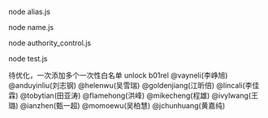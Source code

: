 node alias.js

node name.js

node authority_control.js

node test.js

待优化，一次添加多个一次性白名单
 unlock b01rel @vayneli(李峥旭) @anduyinliu(刘志钢) @helenwu(吴雪瑞) @goldenjiang(江昕倍) @lincali(李佳霖) @tobytian(田亚涛) @flamehong(洪峰) @mikecheng(程雄) @ivylwang(王璐) @ianzhen(甄一超) @momoewu(吴柏慧) @jchunhuang(黄嘉纯) 